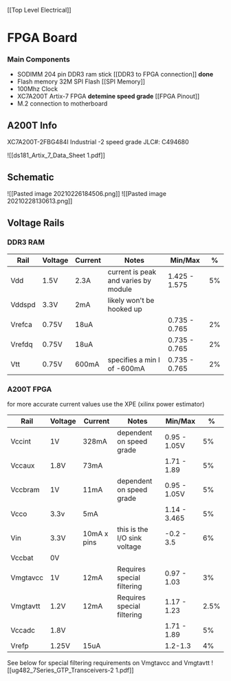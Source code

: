 [[Top Level Electrical]]

# FPGA Board

### Main Components
- SODIMM 204 pin DDR3 ram stick [[DDR3 to FPGA connection]] **done**
- Flash memory 32M SPI Flash [[SPI Memory]]
- 100Mhz Clock
- XC7A200T Artix-7 FPGA **detemine speed grade** [[FPGA Pinout]]
- M.2 connection to motherboard

## A200T Info
XC7A200T-2FBG484I  Industrial -2 speed grade
JLC#: C494680

![[ds181_Artix_7_Data_Sheet 1.pdf]]

## Schematic
![[Pasted image 20210226184506.png]]
![[Pasted image 20210228130613.png]]
## Voltage Rails
### DDR3 RAM
| Rail   | Voltage | Current | Notes                                | Min/Max       | %   |
| ------ | ------- | ------- | ------------------------------------ | ------------- | --- |
| Vdd    | 1.5V    | 2.3A    | current is peak and varies by module | 1.425 - 1.575 | 5%  |
| Vddspd | 3.3V    | 2mA     | likely won't be hooked up            |               |     |
| Vrefca | 0.75V   | 18uA    |                                      | 0.735 - 0.765 | 2%  |
| Vrefdq | 0.75V   | 18uA    |                                      | 0.735 - 0.765 | 2%  |
| Vtt    | 0.75V   | 600mA   | specifies a min I of -600mA          | 0.735 - 0.765 | 2%  |

### A200T FPGA
for more accurate current values use the XPE (xilinx power estimator)

| Rail     | Voltage | Current     | Notes                        | Min/Max      | %    |
| -------- | ------- | ----------- | ---------------------------- | ------------ | ---- |
| Vccint   | 1V      | 328mA       | dependent on speed grade     | 0.95 - 1.05V | 5%   |
| Vccaux   | 1.8V    | 73mA        |                              | 1.71 - 1.89  | 5%   |
| Vccbram  | 1V      | 11mA        | dependent on speed grade     | 0.95 - 1.05V | 5%   |
| Vcco     | 3.3v    | 5mA         |                              | 1.14 - 3.465 | 5%   |
| Vin      | 3.3V    | 10mA x pins | this is the I/O sink voltage | -0.2 - 3.5   | 6%   |
| Vccbat   | 0V      |             |                              |              |      |
| Vmgtavcc | 1V      | 12mA        | Requires special filtering   | 0.97 - 1.03  | 3%   |
| Vmgtavtt | 1.2V    | 12mA        | Requires special filtering   | 1.17 - 1.23  | 2.5% |
| Vccadc   | 1.8V    |             |                              | 1.71 - 1.89  | 5%   |
| Vrefp    | 1.25V   | 15uA        |                              | 1.2-1.3      | 4%   |

See below for special filtering requirements on Vmgtavcc and Vmgtavtt
![[ug482_7Series_GTP_Transceivers-2 1.pdf]]